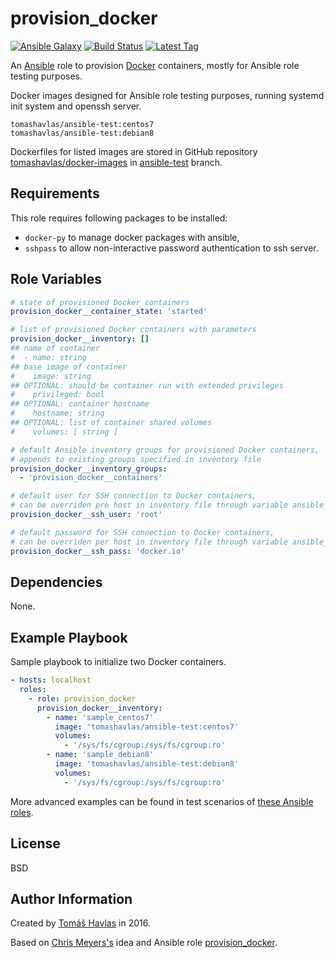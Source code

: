 provision_docker
================

[![Ansible Galaxy][galaxy_image]][galaxy_link]
[![Build Status][travis_image]][travis_link]
[![Latest Tag][tag_image]][tag_link]

An [Ansible](https://www.ansible.com/) role to provision [Docker](https://www.docker.com/) containers, mostly for Ansible role testing purposes.

Docker images designed for Ansible role testing purposes, running systemd init system and openssh server.
```
tomashavlas/ansible-test:centos7
tomashavlas/ansible-test:debian8
```
Dockerfiles for listed images are stored in GitHub repository [tomashavlas/docker-images](https://github.com/tomashavlas/docker-images) in [ansible-test](https://github.com/tomashavlas/docker-images/tree/ansible-test) branch.

Requirements
------------

This role requires following packages to be installed:

- `docker-py` to manage docker packages with ansible,
- `sshpass` to allow non-interactive password authentication to ssh server.

Role Variables
--------------

```yaml
# state of provisioned Docker containers
provision_docker__container_state: 'started'

# list of provisioned Docker containers with parameters
provision_docker__inventory: []
## name of container
#  - name: string
## base image of container
#    image: string
## OPTIONAL: should be container run with extended privileges
#    privileged: bool
## OPTIONAL: container hostname
#    hostname: string
## OPTIONAL: list of container shared volumes
#    volumes: [ string ]

# default Ansible inventory groups for provisioned Docker containers,
# appends to existing groups specified in inventory file
provision_docker__inventory_groups:
  - 'provision_docker__containers'

# default user for SSH connection to Docker containers,
# can be overriden pre host in inventory file through variable ansible_ssh_user
provision_docker__ssh_user: 'root'

# default password for SSH connection to Docker containers,
# can be overriden per host in inventory file through variable ansible_ssh_pass
provision_docker__ssh_pass: 'docker.io'
```

Dependencies
------------

None.

Example Playbook
----------------

Sample playbook to initialize two Docker containers.
```yaml
- hosts: localhost
  roles:
    - role: provision_docker
      provision_docker__inventory:
        - name: 'sample_centos7'
          image: 'tomashavlas/ansible-test:centos7'
          volumes:
            - '/sys/fs/cgroup:/sys/fs/cgroup:ro'
        - name: 'sample_debian8'
          image: 'tomashavlas/ansible-test:debian8'
          volumes:
            - '/sys/fs/cgroup:/sys/fs/cgroup:ro'
```

More advanced examples can be found in test scenarios of [these Ansible roles](https://github.com/search?q=user%3Atomashavlas+ansible-role).

License
-------

BSD

Author Information
------------------

Created by [Tomáš Havlas](https://github.com/tomashavlas) in 2016.

Based on [Chris Meyers's](https://github.com/chrismeyersfsu) idea and Ansible role [provision_docker](https://github.com/chrismeyersfsu/provision_docker).


[galaxy_image]: https://img.shields.io/badge/galaxy-tomashavlas.provision__docker-blue.svg?style=flat
[galaxy_link]: https://galaxy.ansible.com/tomashavlas/provision_docker/
[tag_image]: https://img.shields.io/github/tag/tomashavlas/ansible-role-provision_docker.svg
[tag_link]: https://github.com/tomashavlas/ansible-role-provision_docker/tags
[travis_image]: https://travis-ci.org/tomashavlas/ansible-role-provision_docker.svg?branch=master
[travis_link]: https://travis-ci.org/tomashavlas/ansible-role-provision_docker/
